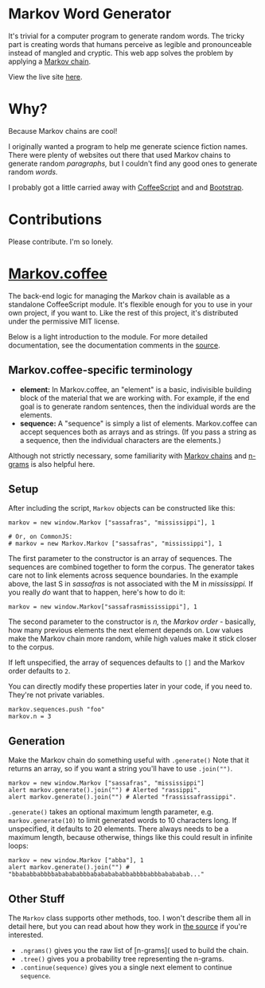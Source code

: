 Markov Word Generator
=====================
It's trivial for a computer program to generate random words.  The tricky part is creating
words that humans perceive as legible and pronounceable instead of
mangled and cryptic.  This web app solves the problem by applying a
[Markov chain](https://en.wikipedia.org/wiki/Markov_chain).

View the live site [here](http://SyntaxColoring.github.io/Markov-Word-Generator).

Why?
====
Because Markov chains are cool!

I originally wanted a program to help me generate science fiction names.
There were plenty of websites out there that used Markov chains to generate
random *paragraphs,* but I couldn't find any good ones to generate random *words.*

I probably got a little carried away with
[CoffeeScript](https://github.com/jashkenas/coffee-script) and
and [Bootstrap](https://github.com/twbs/bootstrap).

Contributions
=============
Please contribute.  I'm so lonely.

[Markov.coffee](Markov.coffee)
==============================
The back-end logic for managing the Markov chain is available as a standalone
CoffeeScript module.  It's flexible enough for you to use in your own project,
if you want to.  Like the rest of this project, it's distributed under the
permissive MIT license.

Below is a light introduction to the module.  For more detailed documentation,
see the documentation comments in the [source](Markov.coffee).

Markov.coffee-specific terminology
----------------------------------
- **element:** In Markov.coffee, an "element" is a basic, indivisible building block of the
material that we are working with.  For example, if the end goal is to generate
random sentences, then the individual words are the elements.
- **sequence:** A "sequence" is simply a list of elements.  Markov.coffee can accept sequences
both as arrays and as strings.  (If you pass a string as a sequence, then the
individual characters are the elements.)

Although not strictly necessary, some familiarity with
[Markov chains](https://en.wikipedia.org/wiki/Markov_chain) and
[n-grams](https://en.wikipedia.org/wiki/N-gram) is also helpful here.

Setup
-----
After including the script, `Markov` objects can be constructed like this:

    markov = new window.Markov ["sassafras", "mississippi"], 1
	
	# Or, on CommonJS:
	# markov = new Markov.Markov ["sassafras", "mississippi"], 1

The first parameter to the constructor is an array of sequences.  The sequences
are combined together to form the corpus.  The generator takes care not to link
elements across sequence boundaries.  In the example above, the last S in *sassafras*
is not associated with the M in *mississippi.*  If you really *do* want that to happen,
here's how to do it:

	markov = new window.Markov["sassafrasmississippi"], 1

The second parameter to the constructor is *n,* the *Markov order* - basically, how
many previous elements the next element depends on.  Low values make the Markov chain more random, while high values make it stick closer to the corpus.

If left unspecified, the array of sequences defaults to `[]` and the Markov order defaults to `2`.

You can directly modify these properties later in your code, if you need to.  They're not private variables.

	markov.sequences.push "foo"
	markov.n = 3

Generation
----------
Make the Markov chain do something useful with `.generate()`  Note that it returns
an array, so if you want a string you'll have to use `.join("")`.

	markov = new window.Markov ["sassafras", "mississippi"]
	alert markov.generate().join("") # Alerted "rassippi".
	alert markov.generate().join("") # Alerted "frassissafrassippi".

`.generate()` takes an optional maximum length parameter, e.g. `markov.generate(10)` to
limit generated words to 10 characters long.  If unspecified, it defaults to 20 elements.
There always needs to be a maximum length, because otherwise, things like this
could result in infinite loops:

	markov = new window.Markov ["abba"], 1
	alert markov.generate().join("") # "bbababbabbbbababababbbabababababbabbbbabbbabababab..."

Other Stuff
-----------
The `Markov` class supports other methods, too.  I won't describe them all in
detail here, but you can read about how they work in [the source](Markov.coffee)
if you're interested.

- `.ngrams()` gives you the raw list of [n-grams]( used to build the chain.
- `.tree()` gives you a probability tree representing the n-grams.
- `.continue(sequence)` gives you a single next element to continue `sequence`.
